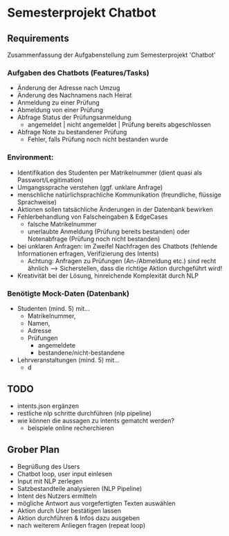 # Semesterprojekt Chatbot

## Requirements

Zusammenfassung der Aufgabenstellung zum Semesterprojekt 'Chatbot'

### Aufgaben des Chatbots (Features/Tasks)

- Änderung der Adresse nach Umzug
- Änderung des Nachnamens nach Heirat
- Anmeldung zu einer Prüfung
- Abmeldung von einer Prüfung
- Abfrage Status der Prüfungsanmeldung
  - angemeldet | nicht angemeldet | Prüfung bereits abgeschlossen
- Abfrage Note zu bestandener Prüfung
  - Fehler, falls Prüfung noch nicht bestanden wurde

### Environment:

- Identifikation des Studenten per Matrikelnummer (dient quasi als Passwort/Legitimation)
- Umgangssprache verstehen (ggf. unklare Anfrage)
- menschliche natürlichsprachliche Kommunikation (freundliche, flüssige Sprachweise)
- Aktionen sollen tatsächliche Änderungen in der Datenbank bewirken
- Fehlerbehandlung von Falscheingaben & EdgeCases
  - falsche Matrikelnummer
  - unerlaubte Anmeldung (Prüfung bereits bestanden) oder Notenabfrage (Prüfung noch nicht bestanden)
- bei unklaren Anfragen: im Zweifel Nachfragen des Chatbots (fehlende Informationen erfragen, Verifizierung des Intents)
  - Achtung: Anfragen zu Prüfungen (An-/Abmeldung etc.) sind recht ähnlich --> Sicherstellen, dass die richtige Aktion durchgeführt wird!
- Kreativität bei der Lösung, hinreichende Komplexität durch NLP

### Benötigte Mock-Daten (Datenbank)

- Studenten (mind. 5) mit...
  - Matrikelnummer,
  - Namen,
  - Adresse
  - Prüfungen
    - angemeldete
    - bestandene/nicht-bestandene
- Lehrveranstaltungen (mind. 5) mit...
  - d

## TODO

- intents.json ergänzen
- restliche nlp schritte durchführen (nlp pipeline)
- wie können die aussagen zu intents gematcht werden?
  - beispiele online recherchieren

## Grober Plan

- Begrüßung des Users
- Chatbot loop, user input einlesen
- Input mit NLP zerlegen
- Satzbestandteile analysieren (NLP Pipeline)
- Intent des Nutzers ermitteln
- mögliche Antwort aus vorgefertigten Texten auswählen
- Aktion durch User bestätigen lassen
- Aktion durchführen & Infos dazu ausgeben
- nach weiterem Anliegen fragen (repeat loop)
